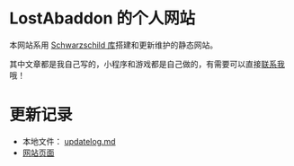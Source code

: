 # LostAbaddon 的个人网站

本网站系用 [Schwarzschild 库](https://github.com/LostAbaddon/Schwarzschild)搭建和更新维护的静态网站。

其中文章都是我自己写的，小程序和游戏都是自己做的，有需要可以直接[联系我](lostabaddon@gmail.com)哦！

# 更新记录

-	本地文件： [updatelog.md](/api/updatelog.md)
-	[网站页面](https://lostabaddon.github.io/#/aboutMe)